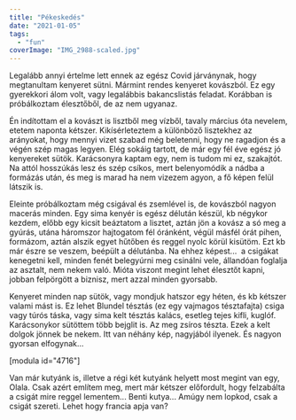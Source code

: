 ```yaml
---
title: "Pékeskedés"
date: "2021-01-05"
tags: 
  - "fun"
coverImage: "IMG_2988-scaled.jpg"
---
```


Legalább annyi értelme lett ennek az egész Covid járványnak, hogy megtanultam kenyeret sütni. Mármint rendes kenyeret kovászból. Ez egy gyerekkori álom volt, vagy legalábbis bakancslistás feladat. Korábban is próbálkoztam élesztőből, de az nem ugyanaz.

Én indítottam el a kovászt is lisztből meg vízből, tavaly március óta nevelem, etetem naponta kétszer. Kikísérleteztem a különböző lisztekhez az arányokat, hogy mennyi vizet szabad még beletenni, hogy ne ragadjon és a végén szép magas legyen. Elég sokáig tartott, de már egy fél éve egész jó kenyereket sütök. Karácsonyra kaptam egy, nem is tudom mi ez, szakajtót. Na attól hosszúkás lesz és szép csíkos, mert belenyomódik a nádba a formázás után, és meg is marad ha nem vizezem agyon, a fő képen felül látszik is.

Eleinte próbálkoztam még csigával és zsemlével is, de kovászból nagyon macerás minden. Egy sima kenyér is egész délután készül, kb négykor kezdem, előbb egy kicsit beáztatom a lisztet, aztán jön a kovász a só meg a gyúrás, utána háromszor hajtogatom fél óránként, végül másfél órát pihen, formázom, aztán alszik egyet hűtőben és reggel nyolc körül kisütöm. Ezt kb már észre se veszem, beépült a délutánba. Na ehhez képest...  a csigákat kenegetni kell, minden fenét belegyúrni meg csinálni vele, állandóan foglalja az asztalt, nem nekem való. Mióta viszont megint lehet élesztőt kapni, jobban felpörgött a biznisz, mert azzal minden gyorsabb.

Kenyeret minden nap sütök, vagy mondjuk hatszor egy héten, és kb kétszer valami mást is. Ez lehet Blundel tésztás (ez egy vajmagos tésztafajta) csiga vagy túrós táska, vagy sima kelt tésztás kalács, esetleg tejes kifli, kuglóf. Karácsonykor sütöttem több bejglit is. Az meg zsíros tészta. Ezek a kelt dolgok jönnek be nekem. Itt van néhány kép, nagyjából ilyenek. És nagyon gyorsan elfogynak...

\[modula id="4716"\]

Van már kutyánk is, illetve a régi két kutyánk helyett most megint van egy, Olala. Csak azért említem meg, mert már kétszer előfordult, hogy felzabálta a csigát mire reggel lementem... Benti kutya... Amúgy nem lopkod, csak a csigát szereti. Lehet hogy francia apja van?
